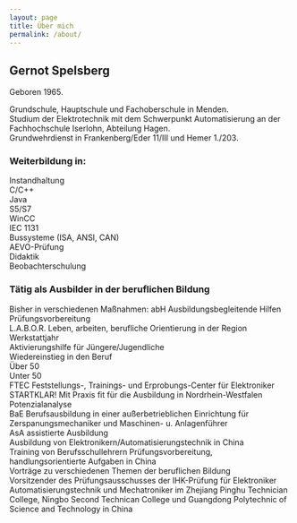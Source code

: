 ```yaml
---
layout: page
title: Über mich
permalink: /about/
---
```


## Gernot Spelsberg  
Geboren 1965.  

Grundschule, Hauptschule und Fachoberschule in Menden.   
Studium der Elektrotechnik mit dem Schwerpunkt Automatisierung an der Fachhochschule Iserlohn, Abteilung Hagen.   
Grundwehrdienst in Frankenberg/Eder 11/III und Hemer 1./203.  

### Weiterbildung in:
Instandhaltung   
C/C++   
Java   
S5/S7   
WinCC   
IEC 1131   
Bussysteme (ISA, ANSI, CAN)   
AEVO-Prüfung   
Didaktik   
Beobachterschulung   


### Tätig als Ausbilder in der beruflichen Bildung
Bisher in verschiedenen Maßnahmen:
abH Ausbildungsbegleitende Hilfen    
Prüfungsvorbereitung   
L.A.B.O.R.  Leben, arbeiten, berufliche Orientierung in der Region   
Werkstattjahr   
Aktivierungshilfe für Jüngere/Jugendliche   
Wiedereinstieg in den Beruf   
Über 50   
Unter 50   
FTEC  Feststellungs-, Trainings- und Erprobungs-Center für Elektroniker    
STARTKLAR!  Mit Praxis fit für die Ausbildung in Nordrhein-Westfalen   
Potenzialanalyse   
BaE  Berufsausbildung in einer außerbetrieblichen Einrichtung für Zerspanungsmechaniker und Maschinen- u. Anlagenführer    
AsA assistierte Ausbildung   
Ausbildung von Elektronikern/Automatisierungstechnik in China   
Training von Berufsschullehrern Prüfungsvorbereitung, handlungsorientierte Aufgaben in China   
Vorträge zu verschiedenen Themen der beruflichen Bildung    
Vorsitzender des Prüfungsausschusses der IHK-Prüfung für Elektroniker Automatisierungstechnik und Mechatroniker im Zhejiang Pinghu Technician College, Ningbo Second Technican College und Guangdong Polytechnic of Science and Technology in China
